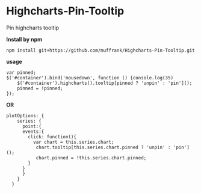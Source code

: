 # Highcharts-Pin-Tooltip
Pin highcharts tooltip 

**Install by npm**

`npm install git+https://github.com/muffrank/Highcharts-Pin-Tooltip.git`

**usage**

    var pinned;
    $('#container').bind('mousedown', function () {console.log(35)
        $('#container').highcharts().tooltip[pinned ? 'unpin' : 'pin']();
        pinned = !pinned;
    });

**OR**


    plotOptions: {
        series: {
          point:{
          events:{
            click: function(){
              var chart = this.series.chart;
               chart.tooltip[this.series.chart.pinned ? 'unpin' : 'pin']();
               chart.pinned = !this.series.chart.pinned;
            }
          }
          }
        }
      }

